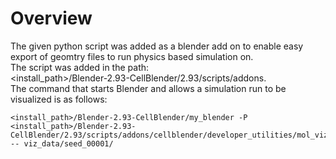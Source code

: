 # Overview

The given python script was added as a blender add on to enable easy export of geomtry files to run physics based simulation on. <br/>
The script was added in the path: <br/>
<install_path>/Blender-2.93-CellBlender/2.93/scripts/addons. <br/>
The command that starts Blender and allows a simulation run to be visualized is as follows:
    
    <install_path>/Blender-2.93-CellBlender/my_blender -P <install_path>/Blender-2.93-CellBlender/2.93/scripts/addons/cellblender/developer_utilities/mol_viz_scripts/viz_mcell_run.py -- viz_data/seed_00001/

